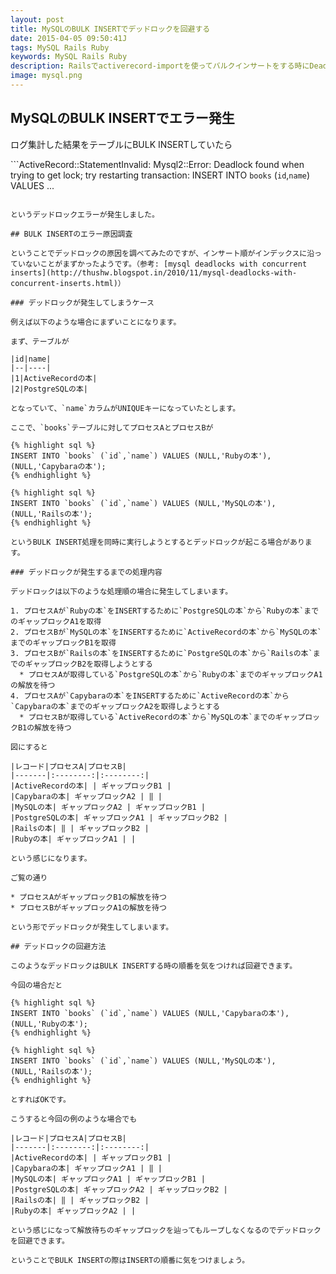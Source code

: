 ```yaml
---
layout: post
title: MySQLのBULK INSERTでデッドロックを回避する
date: 2015-04-05 09:50:41J
tags: MySQL Rails Ruby
keywords: MySQL Rails Ruby
description: Railsでactiverecord-importを使ってバルクインサートをする時にDeadlockエラーが出たので対処しました。バルクインサートをする時にはINSERT順を気をつけないといけませんねという話です。
image: mysql.png
---
```


## MySQLのBULK INSERTでエラー発生

ログ集計した結果をテーブルにBULK INSERTしていたら

```ActiveRecord::StatementInvalid: Mysql2::Error: Deadlock found when trying to get lock; try restarting transaction: INSERT INTO `books` (`id`,`name`) VALUES ...
```

というデッドロックエラーが発生しました。

## BULK INSERTのエラー原因調査

ということでデッドロックの原因を調べてみたのですが、インサート順がインデックスに沿っていないことがまずかったようです。（参考: [mysql deadlocks with concurrent inserts](http://thushw.blogspot.in/2010/11/mysql-deadlocks-with-concurrent-inserts.html)）

### デッドロックが発生してしまうケース

例えば以下のような場合にまずいことになります。

まず、テーブルが

|id|name|
|--|----|
|1|ActiveRecordの本|
|2|PostgreSQLの本|

となっていて、`name`カラムがUNIQUEキーになっていたとします。

ここで、`books`テーブルに対してプロセスAとプロセスBが

{% highlight sql %}
INSERT INTO `books` (`id`,`name`) VALUES (NULL,'Rubyの本'),(NULL,'Capybaraの本');
{% endhighlight %}

{% highlight sql %}
INSERT INTO `books` (`id`,`name`) VALUES (NULL,'MySQLの本'),(NULL,'Railsの本');
{% endhighlight %}

というBULK INSERT処理を同時に実行しようとするとデッドロックが起こる場合があります。

### デッドロックが発生するまでの処理内容

デッドロックは以下のような処理順の場合に発生してしまいます。

1. プロセスAが`Rubyの本`をINSERTするために`PostgreSQLの本`から`Rubyの本`までのギャップロックA1を取得
2. プロセスBが`MySQLの本`をINSERTするために`ActiveRecordの本`から`MySQLの本`までのギャップロックB1を取得
3. プロセスBが`Railsの本`をINSERTするために`PostgreSQLの本`から`Railsの本`までのギャップロックB2を取得しようとする
  * プロセスAが取得している`PostgreSQLの本`から`Rubyの本`までのギャップロックA1の解放を待つ
4. プロセスAが`Capybaraの本`をINSERTするために`ActiveRecordの本`から`Capybaraの本`までのギャップロックA2を取得しようとする
  * プロセスBが取得している`ActiveRecordの本`から`MySQLの本`までのギャップロックB1の解放を待つ

図にすると

|レコード|プロセスA|プロセスB|
|-------|:--------:|:--------:|
|ActiveRecordの本| | ギャップロックB1 |
|Capybaraの本| ギャップロックA2 | ‖ |
|MySQLの本| ギャップロックA2 | ギャップロックB1 |
|PostgreSQLの本| ギャップロックA1 | ギャップロックB2 |
|Railsの本| ‖ | ギャップロックB2 |
|Rubyの本| ギャップロックA1 | |

という感じになります。

ご覧の通り

* プロセスAがギャップロックB1の解放を待つ
* プロセスBがギャップロックA1の解放を待つ

という形でデッドロックが発生してしまいます。

## デッドロックの回避方法

このようなデッドロックはBULK INSERTする時の順番を気をつければ回避できます。

今回の場合だと

{% highlight sql %}
INSERT INTO `books` (`id`,`name`) VALUES (NULL,'Capybaraの本'), (NULL,'Rubyの本');
{% endhighlight %}

{% highlight sql %}
INSERT INTO `books` (`id`,`name`) VALUES (NULL,'MySQLの本'),(NULL,'Railsの本');
{% endhighlight %}

とすればOKです。

こうすると今回の例のような場合でも

|レコード|プロセスA|プロセスB|
|-------|:--------:|:--------:|
|ActiveRecordの本| | ギャップロックB1 |
|Capybaraの本| ギャップロックA1 | ‖ |
|MySQLの本| ギャップロックA1 | ギャップロックB1 |
|PostgreSQLの本| ギャップロックA2 | ギャップロックB2 |
|Railsの本| ‖ | ギャップロックB2 |
|Rubyの本| ギャップロックA2 | |

という感じになって解放待ちのギャップロックを辿ってもループしなくなるのでデッドロックを回避できます。

ということでBULK INSERTの際はINSERTの順番に気をつけましょう。
